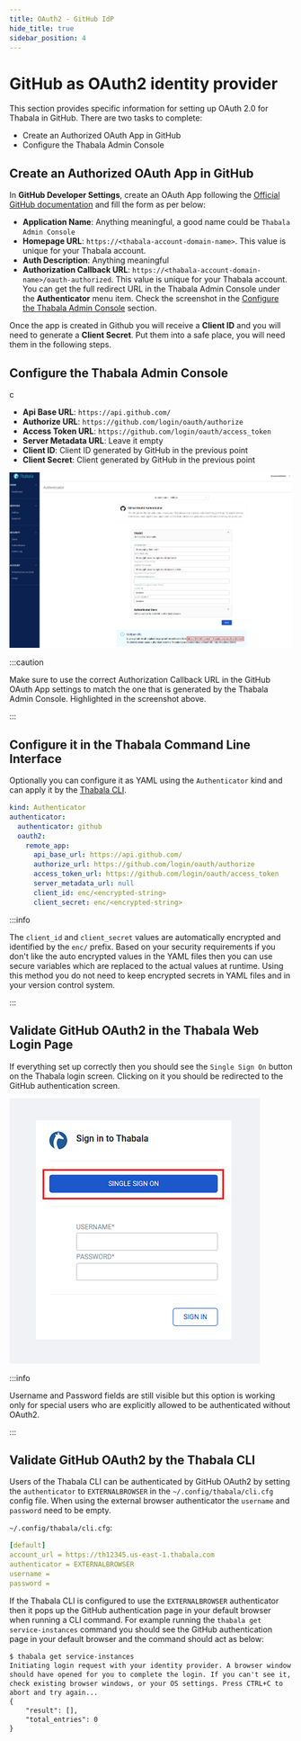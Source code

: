 ```yaml
---
title: OAuth2 - GitHub IdP
hide_title: true
sidebar_position: 4
---
```

# GitHub as OAuth2 identity provider

This section provides specific information for setting up OAuth 2.0 for Thabala in GitHub. There are two tasks to complete:

* Create an Authorized OAuth App in GitHub
* Configure the Thabala Admin Console

## Create an Authorized OAuth App in GitHub

In **GitHub Developer Settings**, create an OAuth App following the [Official GitHub documentation](https://docs.github.com/en/developers/apps/building-oauth-apps/creating-an-oauth-app)
and fill the form as per below:

* **Application Name**: Anything meaningful, a good name could be `Thabala Admin Console`
* **Homepage URL**: `https://<thabala-account-domain-name>`. This value is unique for your Thabala account.
* **Auth Description**: Anything meaningful
* **Authorization Callback URL**: `https://<thabala-account-domain-name>/oauth-authorized`. This value is unique for your Thabala account. You can get the full redirect URL in the Thabala Admin Console under the **Authenticator** menu item. Check
the screenshot in the [Configure the Thabala Admin Console](#configure-the-thabala-admin-console) section.

Once the app is created in Github you will receive a **Client ID** and you will need to generate a **Client Secret**. Put them into a safe place, you will need them in the following steps.

## Configure the Thabala Admin Console

c

* **Api Base URL**: `https://api.github.com/`
* **Authorize URL**: `https://github.com/login/oauth/authorize`
* **Access Token URL**: `https://github.com/login/oauth/access_token`
* **Server Metadata URL**: Leave it empty
* **Client ID**: Client ID generated by GitHub in the previous point
* **Client Secret**: Client generated by GitHub in the previous point


![Example banner](./assets/authenticator-github.png)

:::caution

Make sure to use the correct Authorization Callback URL in the GitHub OAuth App settings to match the
one that is generated by the Thabala Admin Console. Highlighted in the screenshot above.

:::

## Configure it in the Thabala Command Line Interface

Optionally you can configure it as YAML using the `Authenticator` kind and can apply it by the [Thabala CLI](/thabala-cli).

```yaml
kind: Authenticator
authenticator:
  authenticator: github
  oauth2:
    remote_app:
      api_base_url: https://api.github.com/
      authorize_url: https://github.com/login/oauth/authorize
      access_token_url: https://github.com/login/oauth/access_token
      server_metadata_url: null
      client_id: enc/<encrypted-string>
      client_secret: enc/<encrypted-string>
```

:::info

The `client_id` and `client_secret` values are automatically encrypted and identified by the `enc/` prefix.
Based on your security requirements if you don't like the auto encrypted values in the YAML files then you
can use secure variables which are replaced to the actual values at runtime. Using this method
you do not need to keep encrypted secrets in YAML files and in your version control system.

:::

## Validate GitHub OAuth2 in the Thabala Web Login Page

If everything set up correctly then you should see the `Single Sign On` button on the Thabala login screen.
Clicking on it you should be redirected to the GitHub authentication screen.

<div style={{textAlign: 'center'}}>

![Example banner](./assets/authenticator-sso-login.png)

</div>

:::info

Username and Password fields are still visible but this option is working only for special users who are
explicitly allowed to be authenticated without OAuth2.

:::

## Validate GitHub OAuth2 by the Thabala CLI

Users of the Thabala CLI can be authenticated by GitHub OAuth2 by setting the `authenticator` to `EXTERNALBROWSER` in the
`~/.config/thabala/cli.cfg` config file. When using the external browser authenticator the `username` and `password`
need to be empty.

`~/.config/thabala/cli.cfg`:
```yaml
[default]
account_url = https://th12345.us-east-1.thabala.com
authenticator = EXTERNALBROWSER
username =
password =
```

If the Thabala CLI is configured to use the `EXTERNALBROWSER` authenticator then it pops up the GitHub
authentication page in your default browser when running a CLI command.
For example running the `thabala get service-instances` command you should see the GitHub authentication page
in your default browser and the command should act as below:

```commandline
$ thabala get service-instances
Initiating login request with your identity provider. A browser window should have opened for you to complete the login. If you can't see it, check existing browser windows, or your OS settings. Press CTRL+C to abort and try again...
{
    "result": [],
    "total_entries": 0
}
```
